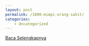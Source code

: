 ```yaml
---
layout: post
permalink: /1000-mimpi-orang-sakit/
categories:
    - Uncategorized
---
```


[Baca Selengkapnya](/04)